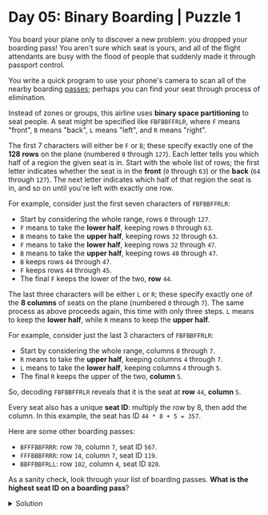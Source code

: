 # Day 05: Binary Boarding | Puzzle 1
You board your plane only to discover a new problem: you dropped your boarding pass! You aren't sure which seat is yours, and all of the flight attendants are busy with the flood of people that suddenly made it through passport control.

You write a quick program to use your phone's camera to scan all of the nearby boarding [passes](https://raw.githubusercontent.com/joanrodriguezhe/adventofcode2020/main/day05/input.txt); perhaps you can find your seat through process of elimination.

Instead of zones or groups, this airline uses **binary space partitioning** to seat people. A seat might be specified like ```FBFBBFFRLR```, where ```F``` means "front", ```B``` means "back", ```L``` means "left", and ```R``` means "right".

The first 7 characters will either be ```F``` or ```B```; these specify exactly one of the **128 rows** on the plane (numbered ```0``` through ```127```). Each letter tells you which half of a region the given seat is in. Start with the whole list of rows; the first letter indicates whether the seat is in the **front** (```0``` through ```63```) or the **back** (```64``` through ```127```). The next letter indicates which half of that region the seat is in, and so on until you're left with exactly one row.

For example, consider just the first seven characters of ```FBFBBFFRLR```:

* Start by considering the whole range, rows ```0``` through ```127```.
* ```F``` means to take the **lower half**, keeping rows ```0``` through ```63```.
* ```B``` means to take the **upper half**, keeping rows ```32``` through ```63```.
* ```F``` means to take the **lower half**, keeping rows ```32``` through ```47```.
* ```B``` means to take the **upper half**, keeping rows ```40``` through ```47```.
* ```B``` keeps rows ```44``` through ```47```.
* ```F``` keeps rows ```44``` through ```45```.
* The final ```F``` keeps the lower of the two, **row** ```44```.

The last three characters will be either ```L``` or ```R```; these specify exactly one of the **8 columns** of seats on the plane (numbered ```0``` through ```7```). The same process as above proceeds again, this time with only three steps. ```L``` means to keep the **lower half**, while ```R``` means to keep the **upper half**.

For example, consider just the last 3 characters of ```FBFBBFFRLR```:

* Start by considering the whole range, columns ```0``` through ```7```.
* ```R``` means to take the **upper half**, keeping columns ```4``` through ```7```.
* ```L``` means to take the **lower half**, keeping columns ```4``` through ```5```.
* The final ```R``` keeps the upper of the two, **column** ```5```.

So, decoding ```FBFBBFFRLR``` reveals that it is the seat at **row** ```44```, **column** ```5```.

Every seat also has a unique **seat ID**: multiply the row by 8, then add the column. In this example, the seat has ID ```44 * 8 + 5 = 357```.

Here are some other boarding passes:

* ```BFFFBBFRRR```: row ```70```, column ```7```, seat ID ```567```.
* ```FFFBBBFRRR```: row ```14```, column ```7```, seat ID ```119```.
* ```BBFFBBFRLL```: row ```102```, column ```4```, seat ID ```820```.

As a sanity check, look through your list of boarding passes. **What is the highest seat ID on a boarding pass**?

<Details>
<Summary>Solution</Summary>

Your puzzle answer was ```951```.

</Details>